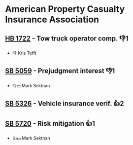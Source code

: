 # American Property Casualty Insurance Association

## [HB 1722](/bill/2023-24/hb/1722/) - Tow truck operator comp.  👎1 
* 👎 Kris Tefft

## [SB 5059](/bill/2023-24/sb/5059/) - Prejudgment interest  👎1 
* 👎💵 Mark Sektnan

## [SB 5326](/bill/2023-24/sb/5326/) - Vehicle insurance verif. 👍2  

## [SB 5720](/bill/2023-24/sb/5720/) - Risk mitigation 👍1  
* 👍💵 Mark Sektnan